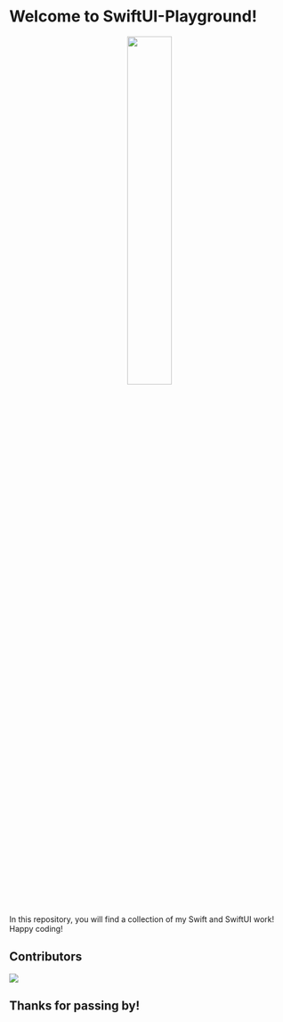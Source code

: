 # Welcome to SwiftUI-Playground!

<p align="center">
    <img src="https://cdn-media-1.freecodecamp.org/images/1*S4__g3knEbuuE6qHyWIbNQ.png" class="center" width="40%" height="40%">
</p>

In this repository, you will find a collection of my Swift and SwiftUI work!
Happy coding! 

## Contributors

<a href="https://github.com/axel3246/Python-playground/graphs/contributors">
  <img src="https://contrib.rocks/image?repo=axel3246/Python-playground" />
</a>

## Thanks for passing by!
